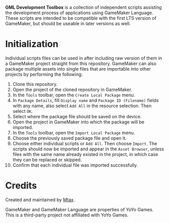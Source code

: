 **GML Development Toolbox** is a collection of independent scripts assisting the development process of applications using GameMaker Language. These scripts are intended to be compatible with the first LTS version of GameMaker, but should be useable in later versions as well.

# Initialization
Individual scripts files can be used in after including raw version of them in a GameMaker project straight from this repository. GameMaker can also package multiple assets into single files that are importable into other projects by performing the following:

1. Clone this repository.
2. Open the project of the cloned repository in GameMaker.
3. In the `Tools` toolbar, open the `Create Local Package` menu.
4. In `Package Details`, fill `Display name` and `Package ID (Filename)` fields with any name, also select `Add All` in the resource selection. Then select `OK`.
5. Select where the package file should be saved on the device.
6. Open the project in GameMaker into which the package will be imported.
7. In the `Tools` toolbar, open the `Import Local Package` menu.
8. Choose the previously saved package file and open it.
9. Choose either individual scripts or `Add All`. Then choose `Import`. The scripts should now be imported and appear in the `Asset Browser`, unless files with the same name already existed in the project, in which case they can be replaced or skipped.
10. Confirm that each individual file was imported successfully.

# Credits
Created and maintained by [Mtax](https://github.com/Mtax-Development).

GameMaker and GameMaker Language are properties of YoYo Games.    
This is a third-party project not affiliated with YoYo Games.
